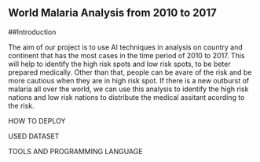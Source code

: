 ## World Malaria Analysis from 2010 to 2017

##Introduction

The aim of our project is to use AI techniques in analysis on country and continent that has the most cases in the time period of 2010 to 2017. 
This will help to identify the high risk spots and low risk spots, to be beter prepared medically. Other than that, people can be avare of the risk
and be more cautious when they are in high risk spot. If there is a new outburst of malaria all over the world, we can use this analysis to identify 
the high risk nations and low risk nations to distribute the medical assitant acording to the risk.

HOW TO DEPLOY

USED DATASET

TOOLS AND PROGRAMMING LANGUAGE
